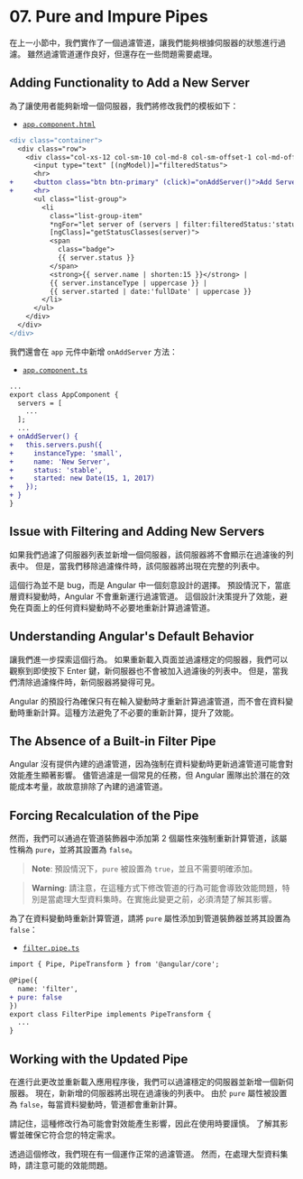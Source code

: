# 07. Pure and Impure Pipes

在上一小節中，我們實作了一個過濾管道，讓我們能夠根據伺服器的狀態進行過濾。 雖然過濾管道運作良好，但還存在一些問題需要處理。

## Adding Functionality to Add a New Server

為了讓使用者能夠新增一個伺服器，我們將修改我們的模板如下：

- [`app.component.html`](../../pipes-app/src/app/app.component.html)

```diff
<div class="container">
  <div class="row">
    <div class="col-xs-12 col-sm-10 col-md-8 col-sm-offset-1 col-md-offset-2">
      <input type="text" [(ngModel)]="filteredStatus">
      <hr>
+     <button class="btn btn-primary" (click)="onAddServer()">Add Server</button>
+     <hr>
      <ul class="list-group">
        <li
          class="list-group-item"
          *ngFor="let server of (servers | filter:filteredStatus:'status')"
          [ngClass]="getStatusClasses(server)">
          <span
            class="badge">
            {{ server.status }}
          </span>
          <strong>{{ server.name | shorten:15 }}</strong> |
          {{ server.instanceType | uppercase }} |
          {{ server.started | date:'fullDate' | uppercase }}
        </li>
      </ul>
    </div>
  </div>
</div>
```

我們還會在 `app` 元件中新增 `onAddServer` 方法：

- [`app.component.ts`](../../pipes-app/src/app/app.component.ts)

```diff
...
export class AppComponent {
  servers = [
    ...
  ];
  ...
+ onAddServer() {
+   this.servers.push({
+     instanceType: 'small',
+     name: 'New Server',
+     status: 'stable',
+     started: new Date(15, 1, 2017)
+   });
+ }
}
```

## Issue with Filtering and Adding New Servers

如果我們過濾了伺服器列表並新增一個伺服器，該伺服器將不會顯示在過濾後的列表中。 但是，當我們移除過濾條件時，該伺服器將出現在完整的列表中。

這個行為並不是 bug，而是 Angular 中一個刻意設計的選擇。 預設情況下，當底層資料變動時，Angular 不會重新運行過濾管道。 這個設計決策提升了效能，避免在頁面上的任何資料變動時不必要地重新計算過濾管道。

## Understanding Angular's Default Behavior

讓我們進一步探索這個行為。 如果重新載入頁面並過濾穩定的伺服器，我們可以觀察到即使按下 Enter 鍵，新伺服器也不會被加入過濾後的列表中。 但是，當我們清除過濾條件時，新伺服器將變得可見。

Angular 的預設行為確保只有在輸入變動時才重新計算過濾管道，而不會在資料變動時重新計算。這種方法避免了不必要的重新計算，提升了效能。

## The Absence of a Built-in Filter Pipe

Angular 沒有提供內建的過濾管道，因為強制在資料變動時更新過濾管道可能會對效能產生顯著影響。 儘管過濾是一個常見的任務，但 Angular 團隊出於潛在的效能成本考量，故故意排除了內建的過濾管道。

## Forcing Recalculation of the Pipe

然而，我們可以通過在管道裝飾器中添加第 2 個屬性來強制重新計算管道，該屬性稱為 `pure`，並將其設置為 `false`。

> **Note**:
> 預設情況下，`pure` 被設置為 `true`，並且不需要明確添加。

> **Warning**:
> 請注意，在這種方式下修改管道的行為可能會導致效能問題，特別是當處理大型資料集時。在實施此變更之前，必須清楚了解其影響。

為了在資料變動時重新計算管道，請將 `pure` 屬性添加到管道裝飾器並將其設置為 `false`：

- [`filter.pipe.ts`](../../pipes-app/src/app/filter.pipe.ts)

```diff
import { Pipe, PipeTransform } from '@angular/core';

@Pipe({
  name: 'filter',
+ pure: false
})
export class FilterPipe implements PipeTransform {
  ...
}
```

##  Working with the Updated Pipe

在進行此更改並重新載入應用程序後，我們可以過濾穩定的伺服器並新增一個新伺服器。 現在，新新增的伺服器將出現在過濾後的列表中。 由於 `pure` 屬性被設置為 `false`，每當資料變動時，管道都會重新計算。

請記住，這種修改行為可能會對效能產生影響，因此在使用時要謹慎。 了解其影響並確保它符合您的特定需求。

透過這個修改，我們現在有一個運作正常的過濾管道。 然而，在處理大型資料集時，請注意可能的效能問題。